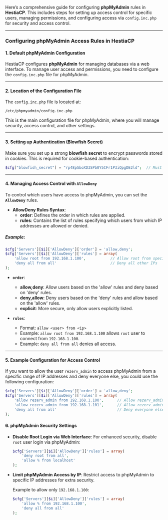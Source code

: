 Here’s a comprehensive guide for configuring **phpMyAdmin** rules in **HestiaCP**. This includes steps for setting up access control for specific users, managing permissions, and configuring access via `config.inc.php` for security and access control.

---

### **Configuring phpMyAdmin Access Rules in HestiaCP**

#### 1. **Default phpMyAdmin Configuration**
HestiaCP configures **phpMyAdmin** for managing databases via a web interface. To manage user access and permissions, you need to configure the `config.inc.php` file for phpMyAdmin.

---

#### 2. **Location of the Configuration File**

The `config.inc.php` file is located at:

```
/etc/phpmyadmin/config.inc.php
```

This is the main configuration file for phpMyAdmin, where you will manage security, access control, and other settings.

---

#### 3. **Setting up Authentication (Blowfish Secret)**

Make sure you set up a strong **blowfish secret** to encrypt passwords stored in cookies. This is required for cookie-based authentication:

```php
$cfg["blowfish_secret"] = "rp48pSboXD3SPb0Y5CFr1P3iQpgDE2ld";  // Must be 32 chars long
```

---

#### 4. **Managing Access Control with `AllowDeny`**

To control which users have access to phpMyAdmin, you can set the **`AllowDeny`** rules.

- **AllowDeny Rules Syntax**:
    - **order**: Defines the order in which rules are applied.
    - **rules**: Contains the list of rules specifying which users from which IP addresses are allowed or denied.

##### Example:
```php
$cfg['Servers'][$i]['AllowDeny']['order'] = 'allow,deny';
$cfg['Servers'][$i]['AllowDeny']['rules'] = array(
    'allow root from 192.168.1.100',           // Allow root from specific IP
    'deny all from all'                        // Deny all other IPs
);
```

- **`order`**:
    - **allow,deny**: Allow users based on the 'allow' rules and deny based on 'deny' rules.
    - **deny,allow**: Deny users based on the 'deny' rules and allow based on the 'allow' rules.
    - **explicit**: More secure, only allow users explicitly listed.

- **`rules`**:
    - Format: `allow <user> from <ip>`
    - Example: `allow root from 192.168.1.100` allows `root` user to connect from `192.168.1.100`.
    - Example: `deny all from all` denies all access.

---

#### 5. **Example Configuration for Access Control**

If you want to allow the user `rezerv_admin` to access phpMyAdmin from a specific range of IP addresses and deny everyone else, you could use the following configuration:

```php
$cfg['Servers'][$i]['AllowDeny']['order'] = 'allow,deny';
$cfg['Servers'][$i]['AllowDeny']['rules'] = array(
    'allow rezerv_admin from 192.168.1.100',      // Allow rezerv_admin from a specific IP
    'allow rezerv_admin from 192.168.1.101',      // Allow rezerv_admin from another IP
    'deny all from all'                           // Deny everyone else
);
```

#### 6. **phpMyAdmin Security Settings**

- **Disable Root Login via Web Interface**:
  For enhanced security, disable `root` user login via phpMyAdmin:

  ```php
  $cfg['Servers'][$i]['AllowDeny']['rules'] = array(
      'deny root from all',
      'allow % from localhost'
  );
  ```

- **Limit phpMyAdmin Access by IP**:
  Restrict access to phpMyAdmin to specific IP addresses for extra security.

  Example to allow only `192.168.1.100`:
  ```php
  $cfg['Servers'][$i]['AllowDeny']['rules'] = array(
      'allow % from 192.168.1.100',
      'deny all from all'
  );
  ```